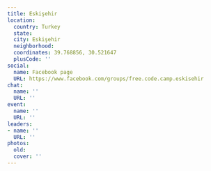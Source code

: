 ```yaml
---
title: Eskişehir
location:
  country: Turkey
  state: 
  city: Eskişehir
  neighborhood: 
  coordinates: 39.768856, 30.521647
  plusCode: ''
social:
  name: Facebook page
  URL: https://www.facebook.com/groups/free.code.camp.eskisehir
chat:
  name: ''
  URL: ''
event:
  name: ''
  URL: ''
leaders:
- name: ''
  URL: ''
photos:
  old: 
  cover: ''
---
```

